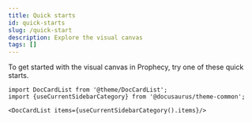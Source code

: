 ```yaml
---
title: Quick starts
id: quick-starts
slug: /quick-start
description: Explore the visual canvas
tags: []
---
```


To get started with the visual canvas in Prophecy, try one of these quick starts.

```mdx-code-block
import DocCardList from '@theme/DocCardList';
import {useCurrentSidebarCategory} from '@docusaurus/theme-common';

<DocCardList items={useCurrentSidebarCategory().items}/>
```
